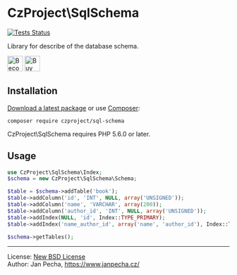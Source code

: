 
# CzProject\SqlSchema

[![Tests Status](https://github.com/czproject/sql-schema/workflows/Tests/badge.svg)](https://github.com/czproject/sql-schema/actions)

Library for describe of the database schema.

<a href="https://www.patreon.com/bePatron?u=9680759"><img src="https://c5.patreon.com/external/logo/become_a_patron_button.png" alt="Become a Patron!" height="35"></a>
<a href="https://www.paypal.me/janpecha/1eur"><img src="https://buymecoffee.intm.org/img/button-paypal-white.png" alt="Buy me a coffee" height="35"></a>


## Installation

[Download a latest package](https://github.com/czproject/sql-schema/releases) or use [Composer](http://getcomposer.org/):

```
composer require czproject/sql-schema
```

CzProject\SqlSchema requires PHP 5.6.0 or later.


## Usage

``` php
use CzProject\SqlSchema\Index;
$schema = new CzProject\SqlSchema\Schema;

$table = $schema->addTable('book');
$table->addColumn('id', 'INT', NULL, array('UNSIGNED'));
$table->addColumn('name', 'VARCHAR', array(200));
$table->addColumn('author_id', 'INT', NULL, array('UNSIGNED'));
$table->addIndex(NULL, 'id', Index::TYPE_PRIMARY);
$table->addIndex('name_author_id', array('name', 'author_id'), Index::TYPE_UNIQUE);

$schema->getTables();
```

------------------------------

License: [New BSD License](license.md)
<br>Author: Jan Pecha, https://www.janpecha.cz/
